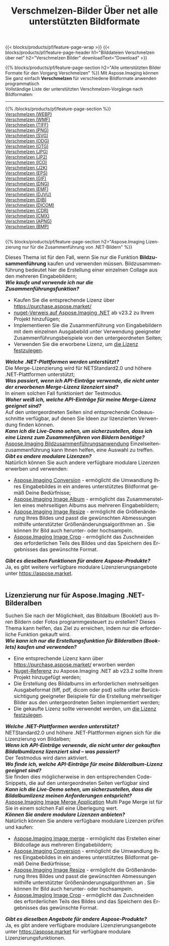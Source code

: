 ﻿---
title: Verschmelzen-Bilder Über net alle unterstützten Bildformate 
weight: 3920
url: /de/net/merge 
lang: de
langdirlevel: 2
locales: zh-hans,ja,it,ru,de,es,fr,nl,id,lt,pl,pt,vi,tr,ko,zh-hant,ar,hi,th,sv,cs,uk,he
description: Mit Aspose.Imaging können Sie ganz einfach Verschmelzen Bilder über net
---

{{< blocks/products/pf/feature-page-wrap >}}
{{< blocks/products/pf/feature-page-header h1="Bilddateien Verschmelzen über net" h2="Verschmelzen Bilder" downloadText="Download" >}}


{{% blocks/products/pf/feature-page-section  h2="Alle unterstützten Bilder Formate für den Vorgang Verschmelzen" %}}
Mit Aspose.Imaging können Sie ganz einfach **Verschmelzen** für verschiedene Bildformate anwenden programmatisch
<br/>
Vollständige Liste der unterstützten Verschmelzen-Vorgänge nach Bildformaten:
<hr/>
{{% /blocks/products/pf/feature-page-section %}}
<div class="container-fluid productfamilypage bg-gray">
    <div class="convertypes bg-gray agp-content section">
        <div class="container">
		<div class="row other-converters">
		    <div class='col-md-2 other-converter remove-lp remove-rp'><a href="/imaging/de/net/merge/webp" >Verschmelzen (WEBP)</a></div><div class='col-md-2 other-converter remove-lp remove-rp'><a href="/imaging/de/net/merge/wmf" >Verschmelzen (WMF)</a></div><div class='col-md-2 other-converter remove-lp remove-rp'><a href="/imaging/de/net/merge/tiff" >Verschmelzen (TIFF)</a></div><div class='col-md-2 other-converter remove-lp remove-rp'><a href="/imaging/de/net/merge/png" >Verschmelzen (PNG)</a></div><div class='col-md-2 other-converter remove-lp remove-rp'><a href="/imaging/de/net/merge/svg" >Verschmelzen (SVG)</a></div><div class='col-md-2 other-converter remove-lp remove-rp'><a href="/imaging/de/net/merge/odg" >Verschmelzen (ODG)</a></div><div class='col-md-2 other-converter remove-lp remove-rp'><a href="/imaging/de/net/merge/otg" >Verschmelzen (OTG)</a></div><div class='col-md-2 other-converter remove-lp remove-rp'><a href="/imaging/de/net/merge/jpg" >Verschmelzen (JPG)</a></div><div class='col-md-2 other-converter remove-lp remove-rp'><a href="/imaging/de/net/merge/jp2" >Verschmelzen (JP2)</a></div><div class='col-md-2 other-converter remove-lp remove-rp'><a href="/imaging/de/net/merge/ico" >Verschmelzen (ICO)</a></div><div class='col-md-2 other-converter remove-lp remove-rp'><a href="/imaging/de/net/merge/j2k" >Verschmelzen (J2K)</a></div><div class='col-md-2 other-converter remove-lp remove-rp'><a href="/imaging/de/net/merge/eps" >Verschmelzen (EPS)</a></div><div class='col-md-2 other-converter remove-lp remove-rp'><a href="/imaging/de/net/merge/gif" >Verschmelzen (GIF)</a></div><div class='col-md-2 other-converter remove-lp remove-rp'><a href="/imaging/de/net/merge/dng" >Verschmelzen (DNG)</a></div><div class='col-md-2 other-converter remove-lp remove-rp'><a href="/imaging/de/net/merge/emf" >Verschmelzen (EMF)</a></div><div class='col-md-2 other-converter remove-lp remove-rp'><a href="/imaging/de/net/merge/djvu" >Verschmelzen (DJVU)</a></div><div class='col-md-2 other-converter remove-lp remove-rp'><a href="/imaging/de/net/merge/dib" >Verschmelzen (DIB)</a></div><div class='col-md-2 other-converter remove-lp remove-rp'><a href="/imaging/de/net/merge/dicom" >Verschmelzen (DICOM)</a></div><div class='col-md-2 other-converter remove-lp remove-rp'><a href="/imaging/de/net/merge/cdr" >Verschmelzen (CDR)</a></div><div class='col-md-2 other-converter remove-lp remove-rp'><a href="/imaging/de/net/merge/cmx" >Verschmelzen (CMX)</a></div><div class='col-md-2 other-converter remove-lp remove-rp'><a href="/imaging/de/net/merge/apng" >Verschmelzen (APNG)</a></div><div class='col-md-2 other-converter remove-lp remove-rp'><a href="/imaging/de/net/merge/bmp" >Verschmelzen (BMP)</a></div>
                </div>
        </div>
    </div>
</div>
<br/>

{{% blocks/products/pf/feature-page-section  h2="Aspose.Imaging Lizenzierung nur für die Zusammenführung von .NET-Bildern" %}}
<div style="font-size:16px;">
Dieses Thema ist für den Fall, wenn Sie nur die Funktion <b>Bildzusammenführung</b> kaufen und verwenden müssen. Bildzusammenführung bedeutet hier die Erstellung einer einzelnen Collage aus den mehreren Eingabebildern; <br/>
<i><b>Wie kaufe und verwende ich nur die Zusammenführungsfunktion?</b></i>
<ul>
<li>
Kaufen Sie die entsprechende Lizenz über <a href="https://purchase.aspose.market/">https://purchase.aspose.market/</a>
</li>
<li>
<a href="https://www.nuget.org/packages/Aspose.Imaging">nuget-Verweis auf Aspose.Imaging .NET</a> ab v23.2 zu Ihrem Projekt hinzufügen;
</li>
<li>
Implementieren Sie die Zusammenführung von Eingabebildern mit dem einzelnen Ausgabebild unter Verwendung geeigneter Zusammenführungsbeispiele von den untergeordneten Seiten;
</li>
<li>
Verwenden Sie die erworbene Lizenz, um <a href="https://docs.aspose.com/imaging/net/licensing/">die Lizenz festzulegen</a>.
</li>
</ul>
<i><b>Welche .NET-Plattformen werden unterstützt?</b></i> <br/>
Die Merge-Lizenzierung wird für NETStandard2.0 und höhere .NET-Plattformen unterstützt;<br/>
<i><b>Was passiert, wenn ich API-Einträge verwende, die nicht unter der erworbenen Merge-Lizenz lizenziert sind?</b></i><br/>
In einem solchen Fall funktioniert der Testmodus.<br/>
<i><b>Woher weiß ich, welche API-Einträge für meine Merge-Lizenz geeignet sind?</b></i><br/>
Auf den untergeordneten Seiten sind entsprechende Codeausschnitte verfügbar, auf denen Sie Ideen zur lizenzierten Verwendung finden können.<br/>
<i><b>Kann ich die Live-Demo sehen, um sicherzustellen, dass ich eine Lizenz zum Zusammenführen von Bildern benötige?</b></i><br/>
<a href="https://products.aspose.app/imaging/de/image-merge/">Aspose.Imaging Bildzusammenführungsanwendung</a> Einzelseitenzusammenführung kann Ihnen helfen, eine Auswahl zu treffen.<br />
<i><b>Gibt es andere modulare Lizenzen?</b></i><br/>
Natürlich können Sie auch andere verfügbare modulare Lizenzen erwerben und verwenden:<br/>
<ul>
<li>
<a href="https://products.aspose.com/imaging/de/net/conversion/">Aspose.Imaging Conversion</a> - ermöglicht die Umwandlung Ihres Eingabebildes in ein anderes unterstütztes Bildformat gemäß Deine Bedürfnisse;
</li>
<li>
<a href="https://products.aspose.com/imaging/de/net/merge/">Aspose.Imaging Image Album</a> - ermöglicht das Zusammenstellen eines mehrseitigen Albums aus mehreren Eingabebildern;
</li>
<li>
<a href="https://products.aspose.com/imaging/de/net/resize/">Aspose.Imaging Image Resize</a> - ermöglicht die Größenänderung Ihres Bildes und passt die gewünschten Abmessungen mithilfe unterstützter Größenänderungsalgorithmen an . Sie können Ihr Bild auch herunter- oder hochsampeln.
</li>
<li>
<a href="https://products.aspose.com/imaging/de/net/crop/">Aspose.Imaging Image Crop</a> - ermöglicht das Zuschneiden des erforderlichen Teils des Bildes und das Speichern des Ergebnisses das gewünschte Format.
</li>
</ul>
<i><b>Gibt es dieselben Funktionen für andere Aspose-Produkte?</b></i><br/>
Ja, es gibt weitere verfügbare modulare Lizenzierungsangebote unter <a href="https://aspose.market">https://aspose.market</a>.
</div>
<br/>
<h2>Lizenzierung nur für Aspose.Imaging .NET-Bilderalben</h2>
<div style="font-size:16px;">
Suchen Sie nach der Möglichkeit, das Bildalbum (Booklet) aus Ihren Bildern oder Fotos programmgesteuert zu erstellen? Dieses Thema kann helfen, das Ziel zu erreichen, indem nur die erforderliche Funktion gekauft wird.<br/>
<i><b>Wie kann ich nur die Erstellungsfunktion für Bilderalben (Booklets) kaufen und verwenden?</b></i>
<ul>
<li>
Eine entsprechende Lizenz kann über <a href="https://purchase.aspose.market/">https://purchase.aspose.market/</a> erworben werden
</li>
<li>
<a href="https://www.nuget.org/packages/Aspose.Imaging">Nuget-Referenz</a> zu Aspose.Imaging .NET ab v23.2 sollte Ihrem Projekt hinzugefügt werden;
</li>
<li>
Die Erstellung des Bildalbums im erforderlichen mehrseitigen Ausgabeformat (tiff, pdf, dicom oder psd) sollte unter Berücksichtigung geeigneter Beispiele für die Erstellung mehrseitiger Bilder aus den untergeordneten Seiten implementiert werden;
</li>
<li>
Die gekaufte Lizenz sollte verwendet werden, um <a href="https://docs.aspose.com/imaging/net/licensing/">die Lizenz festzulegen</a>.
</li>
</ul>
<i><b>Welche .NET-Plattformen werden unterstützt?</b></i> <br/>
NETStandard2.0 und höhere .NET-Plattformen eignen sich für die Lizenzierung von Bildalben;<br/>
<i><b>Wenn ich API-Einträge verwende, die nicht unter der gekauften Bildalbumlizenz lizenziert sind – was passiert?</b></i><br/>
Der Testmodus wird dann aktiviert.<br/>
<i><b>Wo finde ich, welche API-Einträge für meine Bilderalbum-Lizenz geeignet sind?</b></i><br/>
Sie finden dies möglicherweise in den entsprechenden Code-Snippets, die auf den untergeordneten Seiten verfügbar sind<br/>
<i><b>Kann ich die Live-Demo sehen, um sicherzustellen, dass die Bildalbumlizenz meinen Anforderungen entspricht?</b></i><br/>
<a href="https://products.aspose.app/imaging/de/image-merge/">Aspose.Imaging Image Merge Application</a> Multi Page Merge ist für Sie in einem solchen Fall eine Überlegung wert. <br/>
<i><b>Können Sie andere modulare Lizenzen anbieten?</b></i><br/>
Natürlich können Sie andere verfügbare modulare Lizenzen prüfen und kaufen:<br/>
<ul>
<li>
<a href="https://products.aspose.com/imaging/de/net/merge/">Aspose.Imaging Image merge</a> - ermöglicht das Erstellen einer Bildcollage aus mehreren Eingabebildern;
</li>
<li>
<a href="https://products.aspose.com/imaging/de/net/conversion/">Aspose.Imaging Conversion</a> - ermöglicht die Umwandlung Ihres Eingabebildes in ein anderes unterstütztes Bildformat gemäß Deine Bedürfnisse;
</li>
<li>
<a href="https://products.aspose.com/imaging/de/net/resize/">Aspose.Imaging Image Resize</a> - ermöglicht die Größenänderung Ihres Bildes und passt die gewünschten Abmessungen mithilfe unterstützter Größenänderungsalgorithmen an . Sie können Ihr Bild auch herunter- oder hochsampeln.
</li>
<li>
<a href="https://products.aspose.com/imaging/de/net/crop/">Aspose.Imaging Image Crop</a> - ermöglicht das Zuschneiden des erforderlichen Teils des Bildes und das Speichern des Ergebnisses das gewünschte Format.
</li>
</ul>
<i><b>Gibt es dieselben Angebote für andere Aspose-Produkte?</b></i><br/>
Ja, es gibt andere verfügbare modulare Lizenzierungsangebote unter <a href="https://aspose.market">https://aspose.market</a> für verfügbare modulare Lizenzierungsfunktionen.
</div>
<br/>
